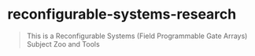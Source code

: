 # reconfigurable-systems-research
>This is a Reconfigurable Systems (Field Programmable Gate Arrays) Subject Zoo and Tools

